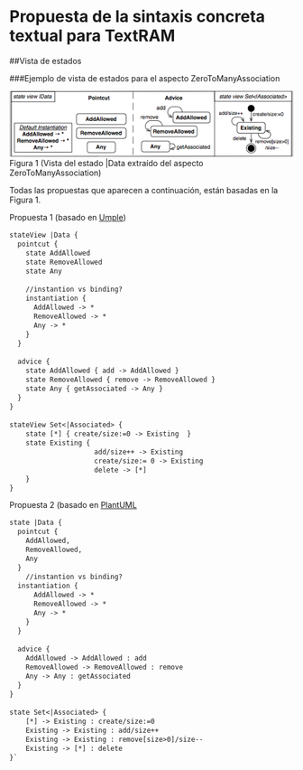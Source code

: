 # Propuesta de la sintaxis concreta textual para TextRAM

##Vista de estados

###Ejemplo de vista de estados para el aspecto ZeroToManyAssociation

!["Vista de estado |Data extraído del aspecto ZeroToManyAssociation"](img/ZeroToManyAssociation_Data_StateView.png "Vista de estado |Data extraído del aspecto ZeroToManyAssociation")
Figura 1 (Vista del estado |Data extraído del aspecto ZeroToManyAssociation)

Todas las propuestas que aparecen a continuación, están basadas en la Figura 1.

Propuesta 1 (basado en [Umple](http://cruise.eecs.uottawa.ca/umple/StateMachineActionsandDoActivities.html))



    stateView |Data {
      pointcut {
        state AddAllowed
        state RemoveAllowed
        state Any

        //instantion vs binding?
        instantiation {
          AddAllowed -> *
          RemoveAllowed -> *
          Any -> *
        }
      }

      advice {
	    state AddAllowed { add -> AddAllowed }
		state RemoveAllowed { remove -> RemoveAllowed }
		state Any { getAssociated -> Any }
      }
    }

    stateView Set<|Associated> {
	    state [*] { create/size:=0 -> Existing  }
		state Existing {
		                 add/size++ -> Existing
						 create/size:= 0 -> Existing
						 delete -> [*]
		}
    }


Propuesta 2 (basado en [PlantUML](http://plantuml.sourceforge.net/state.html)




    state |Data {
      pointcut {
        AddAllowed,
        RemoveAllowed,
        Any
      }
        //instantion vs binding?
      instantiation {
          AddAllowed -> *
          RemoveAllowed -> *
          Any -> *
        }
      }

      advice {
	    AddAllowed -> AddAllowed : add
		RemoveAllowed -> RemoveAllowed : remove
		Any -> Any : getAssociated
      }
    }

    state Set<|Associated> {
	    [*] -> Existing : create/size:=0
		Existing -> Existing : add/size++
		Existing -> Existing : remove[size>0]/size--
		Existing -> [*] : delete			
    }`
